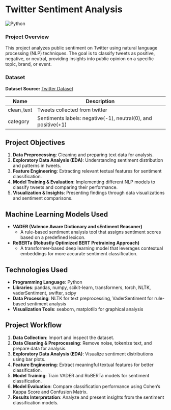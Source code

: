 # Twitter Sentiment Analysis
![Python](https://img.shields.io/badge/Python-3776AB?style=for-the-badge&logo=python&logoColor=white)

### Project Overview
This project analyzes public sentiment on Twitter using natural language processing (NLP) techniques. The goal is to classify tweets as positive, negative, or neutral, providing insights into public opinion on a specific topic, brand, or event.

### Dataset 
**Dataset Source:** [Twitter Dataset](https://www.kaggle.com/datasets/saurabhshahane/twitter-sentiment-dataset/data)

| Name              | Description                                                        |
|-------------------|--------------------------------------------------------------------|
| clean_text        | Tweets collected from twitter                                      |
| category          | Sentiments labels: negative(-1), neutral(0), and positive(+1)      |

## Project Objectives
1. **Data Preprocessing**: Cleaning and preparing text data for analysis.
2. **Exploratory Data Analysis (EDA)**: Understanding sentiment distribution and patterns in tweets.
3. **Feature Engineering**: Extracting relevant textual features for sentiment classification.
4. **Model Training & Evaluation**: Implementing different NLP models to classify tweets and comparing their performance.
5. **Visualization & Insights**: Presenting findings through data visualizations and sentiment comparisons.

## Machine Learning Models Used
- **VADER (Valence Aware Dictionary and sEntiment Reasoner)**  
  - A rule-based sentiment analysis tool that assigns sentiment scores based on a predefined lexicon.
- **RoBERTa (Robustly Optimized BERT Pretraining Approach)**  
  - A transformer-based deep learning model that leverages contextual embeddings for more accurate sentiment classification.

## Technologies Used
- **Programming Language**: Python
- **Libraries**: pandas, numpy, scikit-learn, transformers, torch, NLTK, vaderSentiment, swifter, scipy
- **Data Processing**: NLTK for text preprocessing, VaderSentiment for rule-based sentiment analysis
- **Visualization Tools**: seaborn, matplotlib for graphical analysis

## Project Workflow
1. **Data Collection**: Import and inspect the dataset.
2. **Data Cleaning & Preprocessing**: Remove noise, tokenize text, and prepare data for analysis.
3. **Exploratory Data Analysis (EDA)**: Visualize sentiment distributions using bar plots.
4. **Feature Engineering**: Extract meaningful textual features for better classification.
5. **Model Training**: Train VADER and RoBERTa models for sentiment classification.
6. **Model Evaluation**: Compare classification performance using Cohen’s Kappa Score and Confusion Matrix.
7. **Results Interpretation**: Analyze and present insights from the sentiment classification models.
